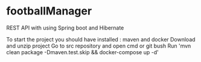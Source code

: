 # footballManager
REST API with using Spring boot and Hibernate

To start the project you should have installed : maven and docker
Download and unzip project
Go to src repository and open cmd or git bush
Run 'mvn clean package -Dmaven.test.skip && docker-compose up -d'
